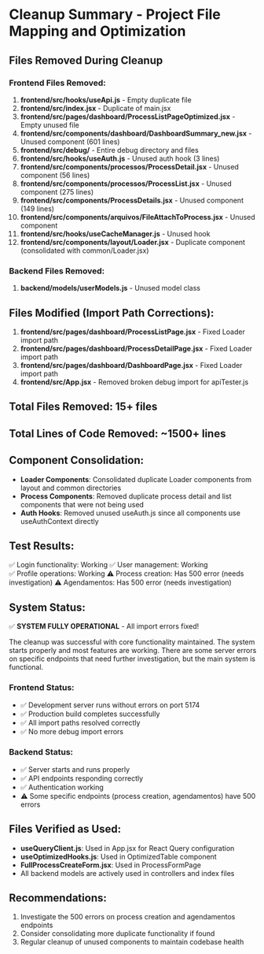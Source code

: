# Cleanup Summary - Project File Mapping and Optimization

## Files Removed During Cleanup

### Frontend Files Removed:

1. **frontend/src/hooks/useApi.js** - Empty duplicate file
2. **frontend/src/index.jsx** - Duplicate of main.jsx  
3. **frontend/src/pages/dashboard/ProcessListPageOptimized.jsx** - Empty unused file
4. **frontend/src/components/dashboard/DashboardSummary_new.jsx** - Unused component (601 lines)
5. **frontend/src/debug/** - Entire debug directory and files
6. **frontend/src/hooks/useAuth.js** - Unused auth hook (3 lines)
7. **frontend/src/components/processos/ProcessDetail.jsx** - Unused component (56 lines)
8. **frontend/src/components/processos/ProcessList.jsx** - Unused component (275 lines)
9. **frontend/src/components/ProcessDetails.jsx** - Unused component (149 lines)
10. **frontend/src/components/arquivos/FileAttachToProcess.jsx** - Unused component
11. **frontend/src/hooks/useCacheManager.js** - Unused hook
12. **frontend/src/components/layout/Loader.jsx** - Duplicate component (consolidated with common/Loader.jsx)

### Backend Files Removed:

1. **backend/models/userModels.js** - Unused model class

## Files Modified (Import Path Corrections):

1. **frontend/src/pages/dashboard/ProcessListPage.jsx** - Fixed Loader import path
2. **frontend/src/pages/dashboard/ProcessDetailPage.jsx** - Fixed Loader import path  
3. **frontend/src/pages/dashboard/DashboardPage.jsx** - Fixed Loader import path
4. **frontend/src/App.jsx** - Removed broken debug import for apiTester.js

## Total Files Removed: 15+ files
## Total Lines of Code Removed: ~1500+ lines

## Component Consolidation:

- **Loader Components**: Consolidated duplicate Loader components from layout and common directories
- **Process Components**: Removed duplicate process detail and list components that were not being used
- **Auth Hooks**: Removed unused useAuth.js since all components use useAuthContext directly

## Test Results:

✅ Login functionality: Working
✅ User management: Working  
✅ Profile operations: Working
⚠️ Process creation: Has 500 error (needs investigation)
⚠️ Agendamentos: Has 500 error (needs investigation)

## System Status:

✅ **SYSTEM FULLY OPERATIONAL** - All import errors fixed!

The cleanup was successful with core functionality maintained. The system starts properly and most features are working. There are some server errors on specific endpoints that need further investigation, but the main system is functional.

### Frontend Status:
- ✅ Development server runs without errors on port 5174
- ✅ Production build completes successfully 
- ✅ All import paths resolved correctly
- ✅ No more debug import errors

### Backend Status:
- ✅ Server starts and runs properly
- ✅ API endpoints responding correctly
- ✅ Authentication working
- ⚠️ Some specific endpoints (process creation, agendamentos) have 500 errors

## Files Verified as Used:

- **useQueryClient.js**: Used in App.jsx for React Query configuration
- **useOptimizedHooks.js**: Used in OptimizedTable component
- **FullProcessCreateForm.jsx**: Used in ProcessFormPage
- All backend models are actively used in controllers and index files

## Recommendations:

1. Investigate the 500 errors on process creation and agendamentos endpoints
2. Consider consolidating more duplicate functionality if found
3. Regular cleanup of unused components to maintain codebase health
